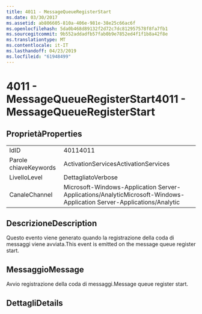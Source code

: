 ```yaml
---
title: 4011 - MessageQueueRegisterStart
ms.date: 03/30/2017
ms.assetid: ab806605-810a-406e-981e-38e25c66ac6f
ms.openlocfilehash: 5da0b468d89132f2d72c7dc812957578f8fa7fb1
ms.sourcegitcommit: 9b552addadfb57fab0b9e7852ed4f1f1b8a42f8e
ms.translationtype: MT
ms.contentlocale: it-IT
ms.lasthandoff: 04/23/2019
ms.locfileid: "61948499"
---
```

# <a name="4011---messagequeueregisterstart"></a><span data-ttu-id="2e190-102">4011 - MessageQueueRegisterStart</span><span class="sxs-lookup"><span data-stu-id="2e190-102">4011 - MessageQueueRegisterStart</span></span>
## <a name="properties"></a><span data-ttu-id="2e190-103">Proprietà</span><span class="sxs-lookup"><span data-stu-id="2e190-103">Properties</span></span>  
  
|||  
|-|-|  
|<span data-ttu-id="2e190-104">Id</span><span class="sxs-lookup"><span data-stu-id="2e190-104">ID</span></span>|<span data-ttu-id="2e190-105">4011</span><span class="sxs-lookup"><span data-stu-id="2e190-105">4011</span></span>|  
|<span data-ttu-id="2e190-106">Parole chiave</span><span class="sxs-lookup"><span data-stu-id="2e190-106">Keywords</span></span>|<span data-ttu-id="2e190-107">ActivationServices</span><span class="sxs-lookup"><span data-stu-id="2e190-107">ActivationServices</span></span>|  
|<span data-ttu-id="2e190-108">Livello</span><span class="sxs-lookup"><span data-stu-id="2e190-108">Level</span></span>|<span data-ttu-id="2e190-109">Dettagliato</span><span class="sxs-lookup"><span data-stu-id="2e190-109">Verbose</span></span>|  
|<span data-ttu-id="2e190-110">Canale</span><span class="sxs-lookup"><span data-stu-id="2e190-110">Channel</span></span>|<span data-ttu-id="2e190-111">Microsoft-Windows-Application Server-Applications/Analytic</span><span class="sxs-lookup"><span data-stu-id="2e190-111">Microsoft-Windows-Application Server-Applications/Analytic</span></span>|  
  
## <a name="description"></a><span data-ttu-id="2e190-112">Descrizione</span><span class="sxs-lookup"><span data-stu-id="2e190-112">Description</span></span>  
 <span data-ttu-id="2e190-113">Questo evento viene generato quando la registrazione della coda di messaggi viene avviata.</span><span class="sxs-lookup"><span data-stu-id="2e190-113">This event is emitted on the message queue register start.</span></span>  
  
## <a name="message"></a><span data-ttu-id="2e190-114">Messaggio</span><span class="sxs-lookup"><span data-stu-id="2e190-114">Message</span></span>  
 <span data-ttu-id="2e190-115">Avvio registrazione della coda di messaggi.</span><span class="sxs-lookup"><span data-stu-id="2e190-115">Message queue register start.</span></span>  
  
## <a name="details"></a><span data-ttu-id="2e190-116">Dettagli</span><span class="sxs-lookup"><span data-stu-id="2e190-116">Details</span></span>
